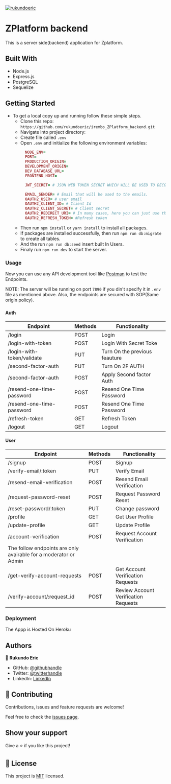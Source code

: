 
[![rukundoeric](https://circleci.com/gh/rukundoeric/irembo_ZPlatform_backend.svg?style=svg)](https://app.circleci.com/pipelines/github/rukundoeric/irembo_ZPlatform_backend?filter=all)

# ZPlatform backend
This is a server side(backend) application for Zplatform. 

## Built With
- Node.js
- Express.js
- PostgreSQL
- Sequelize

## Getting Started
- To get a local copy up and running follow these simple steps.
  - Clone this repo: `https://github.com/rukundoeric/irembo_ZPlatform_backend.git`
  - Navigate into project directory:
  - Create file called `.env`
  - Open `.env` and initialize the following environment variables:
    ```ruby
      NODE_ENV=
      PORT=
      PRODUCTION_ORIGIN=
      DEVELOPMENT_ORIGIN=
      DEV_DATABASE_URL=
      FRONTEND_HOST=

      JWT_SECRET= # JSON WEB TOKEN SECRET WHICH WILL BE USED TO DECODE TOKENS. Here you can use a rondom string.

      EMAIL_SENDER= # Email that will be used to the emails.
      OAUTH2_USER= # user email
      OAUTH2_CLIENT_ID= # Client Id
      OAUTH2_CLIENT_SECRET= # Client secret
      OAUTH2_REDIRECT_URI= # In many cases, here you can just use this: https://developers.google.com/oauthplayground
      OAUTH2_REFRESH_TOKEN= #Refresh token 
    ```
  - Then run `npm install` or `yarn install` to install all packages.
  - If packages are installed successfully, then run `npm run db:migrate` to create all tables.
  - And the run `npm run db:seed` insert built In Users.
  - Finaly run `npm run dev` to start the server.

### Usage
  Now you can use any API development tool like [Postman](https://www.postman.com/) to test the Endpoints.

  NOTE: The server will be running on port `7890` if you din't specify it in `.env` file as mentioned above. Also, the endpoints are secured with SOP(Same origin policy).
###
#### Auth
| Endpoint                            | Methods   | Functionality             |
| ------------------------------------|-----------|---------------------------|
| /login                              | POST      | Login                     |
| /login-with-token                   | POST      | Login With Secret Toke    |
| /login-with-token/validate          | PUT       | Turn On the previous feauture  |
| /second-factor-auth                 | PUT       | Turn On 2F AUTH  |
| /second-factor-auth                 | POST      | Apply Second factor Auth  |
| /resend-one-time-password           | POST      | Resend One Time Password  |
| /resend-one-time-password           | POST      | Resend One Time Password  |
| /refresh-token                      | GET       | Refresh Token  |
| /logout                             | GET       | Logout  |

#### User
| Endpoint                            | Methods   | Functionality             |
| ------------------------------------|-----------|---------------------------|
| /signup                             | POST      | Signup                    |
| /verify-email/:token                | PUT       | Verify Email       |
| /resend-email-verification          | POST       | Resend Email Verification |
| /request-password-reset             | POST       | Request Password Reset |
| /reset-password/:token              | PUT       | Change password |
| /profile                            | GET       | Get User Profile |
| /update-profile                     | GET       | Update Profile |
| /account-verification               | POST       | Request Account Verification |
| The follow endpoints are only avairable for a moderator or Admin            |
| /get-verify-account-requests        | POST       | Get Account Verification Requests |
| /verify-account/:request_id         | POST       | Review Account Verification Requests |


### Deployment
The Appp is Hosted On Heroku

## Authors

👤 **Rukundo Eric**

- GitHub: [@githubhandle](https://github.com/rukundoeric)
- Twitter: [@twitterhandle](https://twitter.com/rukundoeric005)
- LinkedIn: [LinkedIn](https://www.linkedin.com/in/rukundo-eric-000bba181/)

## 🤝 Contributing

Contributions, issues and feature requests are welcome!

Feel free to check the [issues page](issues/).

## Show your support

Give a ⭐️ if you like this project!

## 📝 License

This project is [MIT](./LICENSE) licensed.
